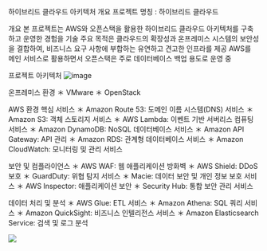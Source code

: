 하이브리드 클라우드 아키텍처 개요
프로젝트 명칭 : 하이브리드 클라우드

개요
본 프로젝트는 AWS와 오픈스택을 활용한 하이브리드 클라우드 아키텍처를 구축하고 운영한 경험을 기술
주요 목적은 클라우드의 확장성과 온프레미스 시스템의 보안성을 결합하여, 비즈니스 요구 사항에 부합하는 유연하고 견고한 인프라를 제공 
AWS를 메인 서비스로 활용하면서 오픈스택은 주로 데이터베이스 백업 용도로 운영 중

프로젝트 아키텍처
![image](https://github.com/hyoungdong-choi/app-git/assets/154504078/a45afb02-9980-41a2-9cf3-36547f5b7109)

온프레미스 환경
＊ VMware
＊ OpenStack


AWS 환경
핵심 서비스
＊ Amazon Route 53: 도메인 이름 시스템(DNS) 서비스
＊ Amazon S3: 객체 스토리지 서비스
＊ AWS Lambda: 이벤트 기반 서버리스 컴퓨팅 서비스
＊ Amazon DynamoDB: NoSQL 데이터베이스 서비스
＊ Amazon API Gateway: API 관리
＊ Amazon RDS: 관계형 데이터베이스 서비스
＊ Amazon CloudWatch: 모니터링 및 관리 서비스

보안 및 컴플라이언스
＊ AWS WAF: 웹 애플리케이션 방화벽
＊ AWS Shield: DDoS 보호
＊ GuardDuty: 위협 탐지 서비스
＊ Macie: 데이터 보안 및 개인 정보 보호 서비스
＊ AWS Inspector: 애플리케이션 보안
＊ Security Hub: 통합 보안 관리 서비스

데이터 처리 및 분석
＊ AWS Glue: ETL 서비스
＊ Amazon Athena: SQL 쿼리 서비스
＊ Amazon QuickSight: 비즈니스 인텔리전스 서비스
＊ Amazon Elasticsearch Service: 검색 및 로그 분석




<img src="https://github.com/hyoungdong-choi/app-git/assets/154504078/f8639809-2704-477d-819b-c052ae5c0f22">

